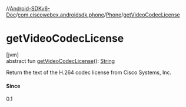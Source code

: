 //[Android-SDKv6-Doc](../../../index.md)/[com.ciscowebex.androidsdk.phone](../index.md)/[Phone](index.md)/[getVideoCodecLicense](get-video-codec-license.md)

# getVideoCodecLicense

[jvm]\
abstract fun [getVideoCodecLicense](get-video-codec-license.md)(): [String](https://kotlinlang.org/api/latest/jvm/stdlib/kotlin/-string/index.html)

Return the text of the H.264 codec license from Cisco Systems, Inc.

#### Since

0.1
